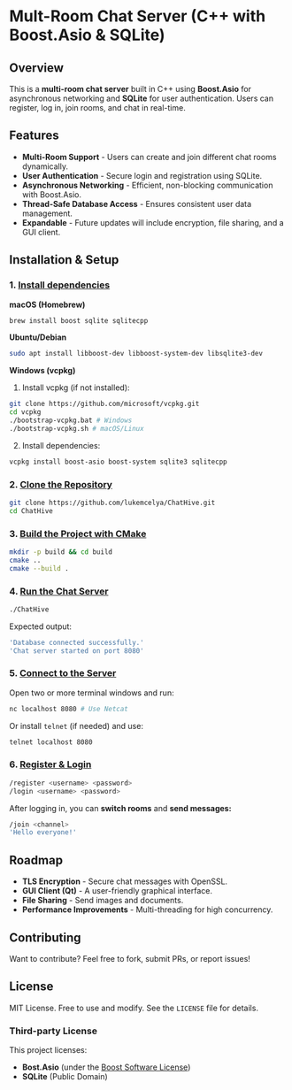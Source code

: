 # Mult-Room Chat Server (C++ with Boost.Asio & SQLite)

## Overview
This is a **multi-room chat server** built in C++ using **Boost.Asio** for asynchronous networking and **SQLite**
for user authentication. Users can register, log in, join rooms, and chat in real-time.

## Features
* **Multi-Room Support** - Users can create and join different chat rooms dynamically.
* **User Authentication** - Secure login and registration using SQLite.
* **Asynchronous Networking** - Efficient, non-blocking communication with Boost.Asio.
* **Thread-Safe Database Access** - Ensures consistent user data management.
* **Expandable** - Future updates will include encryption, file sharing, and a GUI client.

## Installation & Setup
### 1. <ins>Install dependencies</ins>
**macOS (Homebrew)**
```sh
brew install boost sqlite sqlitecpp
```
**Ubuntu/Debian**
```sh
sudo apt install libboost-dev libboost-system-dev libsqlite3-dev
```
**Windows (vcpkg)**
1. Install vcpkg (if not installed):
```sh
git clone https://github.com/microsoft/vcpkg.git
cd vcpkg
./bootstrap-vcpkg.bat # Windows
./bootstrap-vcpkg.sh # macOS/Linux
```
2. Install dependencies:
```sh
vcpkg install boost-asio boost-system sqlite3 sqlitecpp
```

### 2. <ins>Clone the Repository</ins>
```sh
git clone https://github.com/lukemcelya/ChatHive.git
cd ChatHive
```
### 3. <ins>Build the Project with CMake</ins>
```sh
mkdir -p build && cd build
cmake ..
cmake --build .
```
### 4. <ins>Run the Chat Server</ins>
```sh
./ChatHive
```
Expected output:
```sh
'Database connected successfully.'
'Chat server started on port 8080'
```
### 5. <ins>Connect to the Server</ins>
Open two or more terminal windows and run:
```sh
nc localhost 8080 # Use Netcat
```
Or install `telnet` (if needed) and use:
```sh
telnet localhost 8080
```
### 6. <ins>Register & Login</ins>
```sh
/register <username> <password>
/login <username> <password>
```
After logging in, you can **switch rooms** and **send messages:**
```sh
/join <channel>
'Hello everyone!'
```
## Roadmap
* **TLS Encryption** - Secure chat messages with OpenSSL.
* **GUI Client (Qt)** - A user-friendly graphical interface.
* **File Sharing** - Send images and documents.
* **Performance Improvements** - Multi-threading for high concurrency.

## Contributing
Want to contribute? Feel free to fork, submit PRs, or report issues!

## License
MIT License. Free to use and modify. See the `LICENSE` file for details.

### Third-party License
This project licenses:
- **Bost.Asio** (under the [Boost Software License](https://www.boost.org/LICENSE_1_0.txt))
- **SQLite** (Public Domain)